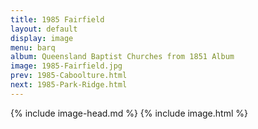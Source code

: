```yaml
---
title: 1985 Fairfield
layout: default
display: image
menu: barq
album: Queensland Baptist Churches from 1851 Album
image: 1985-Fairfield.jpg
prev: 1985-Caboolture.html
next: 1985-Park-Ridge.html
---
```

{% include image-head.md %}
{% include image.html %}